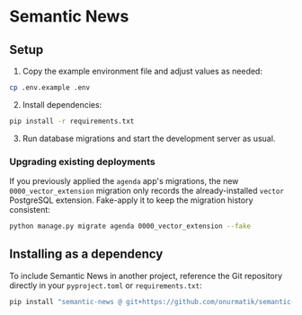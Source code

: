 # Semantic News

## Setup

1. Copy the example environment file and adjust values as needed:

```bash
cp .env.example .env
```

2. Install dependencies:

```bash
pip install -r requirements.txt
```

3. Run database migrations and start the development server as usual.

### Upgrading existing deployments

If you previously applied the `agenda` app's migrations, the new
`0000_vector_extension` migration only records the already-installed
`vector` PostgreSQL extension. Fake-apply it to keep the migration history
consistent:

```bash
python manage.py migrate agenda 0000_vector_extension --fake
```

## Installing as a dependency

To include Semantic News in another project, reference the Git repository directly in your `pyproject.toml` or `requirements.txt`:

```bash
pip install "semantic-news @ git+https://github.com/onurmatik/semantic-news.git@main"
```
